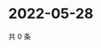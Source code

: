 # 2022-05-28

共 0 条

<!-- BEGIN WEIBO -->
<!-- 最后更新时间 Sat May 28 2022 09:20:34 GMT+0800 (China Standard Time) -->

<!-- END WEIBO -->
